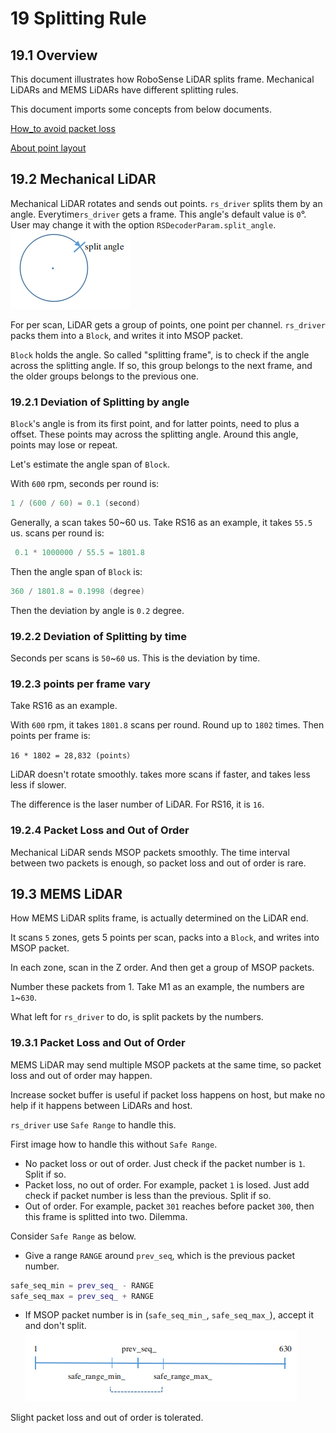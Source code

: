 # 19 **Splitting Rule**



## 19.1  Overview

This document illustrates how RoboSense LiDAR splits frame. Mechanical LiDARs and MEMS LiDARs have different splitting rules. 

This document imports some concepts from below documents.

[How_to avoid packet loss](./17_how_to_avoid_packet_loss.md)

[About point layout](./18_about_point_layout.md)



## 19.2  Mechanical LiDAR

Mechanical LiDAR rotates and sends out points. `rs_driver` splits them by an angle. Everytime`rs_driver` gets a frame. This angle's default value is `0`°. User may change it with the option `RSDecoderParam.split_angle`. 
![split angle](./img/19_01_split_angle.png)

For per scan, LiDAR gets a group of points, one point per channel. `rs_driver` packs them into a `Block`, and writes it into MSOP packet. 

`Block` holds the angle. So called "splitting frame", is to check if the angle across the splitting angle. If so, this group belongs to the next frame, and the older groups belongs to the previous one. 

### 19.2.1 Deviation of Splitting by angle

`Block`'s angle is from its first point, and for latter points, need to plus a offset. These points may across the splitting angle. Around this angle, points may lose or repeat.

Let's estimate the angle span of `Block`. 

With  `600` rpm, seconds per round is:

```c++
1 / (600 / 60) = 0.1 (second)
```

Generally, a scan takes 50~60 us. Take RS16 as an example, it takes `55.5` us. scans per round is:

```c++
 0.1 * 1000000 / 55.5 = 1801.8
```

Then the angle span of `Block` is:

```c++
360 / 1801.8 = 0.1998 (degree)
```

Then the deviation by angle is `0.2` degree.

### 19.2.2 Deviation of Splitting by time

Seconds per scans is `50`~`60` us. This is the deviation by time.

### 19.2.3 points per frame vary

Take RS16 as an example. 

With `600` rpm, it takes `1801.8` scans per round. Round up to `1802` times. Then points per frame is:

```
16 * 1802 = 28,832 (points）
```

LiDAR doesn't  rotate smoothly. takes more scans if faster, and takes less less if slower.

The difference is the laser number of LiDAR. For RS16, it is `16`. 

### 19.2.4 Packet Loss and Out of Order

Mechanical LiDAR sends MSOP packets smoothly. The time interval between two packets is enough, so packet loss and out of order is rare.



## 19.3 MEMS LiDAR

How MEMS LiDAR splits frame, is actually determined on the LiDAR end.

It scans `5` zones, gets 5 points per scan, packs into a `Block`, and writes into MSOP packet. 

In each zone, scan in the Z order. And then get a group of MSOP packets. 

Number these packets from 1.  Take M1 as an example,  the numbers are `1`~`630`.

What left for `rs_driver` to do, is split packets by the numbers. 

### 19.3.1 Packet Loss and Out of Order

MEMS LiDAR may send multiple MSOP packets at the same time, so packet loss and out of order may happen.

Increase socket buffer is useful if packet loss happens on host, but make no help if it happens between LiDARs and host.

`rs_driver` use `Safe Range` to handle this.



First image how to handle this without `Safe Range`.

+ No packet loss or out of order.  Just check if the packet number is `1`. Split if so.
+ Packet loss, no out of order. For example, packet `1` is losed. Just add check if packet number is less than the previous. Split if so. 
+ Out of order. For example, packet `301` reaches before packet `300`, then this frame is splitted into two.  Dilemma.



Consider `Safe Range` as below.

+ Give a range `RANGE` around `prev_seq`, which is the previous packet number.

```c++
safe_seq_min = prev_seq_ - RANGE
safe_seq_max = prev_seq_ + RANGE
```

+ If MSOP packet number is in (`safe_seq_min_`, `safe_seq_max_`), accept it and don't split.
![safe range](./img/19_02_safe_range.png)

Slight packet loss and out of order is tolerated. 



